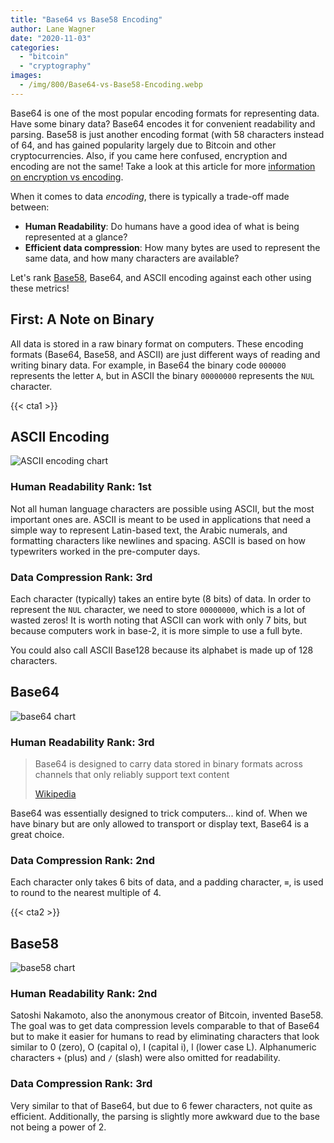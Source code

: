 ```yaml
---
title: "Base64 vs Base58 Encoding"
author: Lane Wagner
date: "2020-11-03"
categories: 
  - "bitcoin"
  - "cryptography"
images:
  - /img/800/Base64-vs-Base58-Encoding.webp
---
```


Base64 is one of the most popular encoding formats for representing data. Have some binary data? Base64 encodes it for convenient readability and parsing. Base58 is just another encoding format (with 58 characters instead of 64, and has gained popularity largely due to Bitcoin and other cryptocurrencies. Also, if you came here confused, encryption and encoding are not the same! Take a look at this article for more [information on encryption vs encoding](/cryptography/encoding-vs-encryption/).

When it comes to data _encoding_, there is typically a trade-off made between:

- **Human Readability**: Do humans have a good idea of what is being represented at a glance?
- **Efficient data compression**: How many bytes are used to represent the same data, and how many characters are available?

Let's rank [Base58](https://en.wikipedia.org/wiki/Base58), Base64, and ASCII encoding against each other using these metrics!

## First: A Note on Binary

All data is stored in a raw binary format on computers. These encoding formats (Base64, Base58, and ASCII) are just different ways of reading and writing binary data. For example, in Base64 the binary code `000000` represents the letter `A`, but in ASCII the binary `00000000` represents the `NUL` character.

{{< cta1 >}}

## ASCII Encoding

![ASCII encoding chart ](/img/800/Screen-Shot-2020-03-02-at-11.32.00-AM-1024x678.png)

### Human Readability Rank: 1st

Not all human language characters are possible using ASCII, but the most important ones are. ASCII is meant to be used in applications that need a simple way to represent Latin-based text, the Arabic numerals, and formatting characters like newlines and spacing. ASCII is based on how typewriters worked in the pre-computer days.

### Data Compression Rank: 3rd

Each character (typically) takes an entire byte (8 bits) of data. In order to represent the `NUL` character, we need to store `00000000`, which is a lot of wasted zeros! It is worth noting that ASCII can work with only 7 bits, but because computers work in base-2, it is more simple to use a full byte.

You could also call ASCII Base128 because its alphabet is made up of 128 characters.

## Base64

![base64 chart](/img/800/Screen-Shot-2020-03-02-at-11.31.40-AM-1024x773.png)

### Human Readability Rank: 3rd

> Base64 is designed to carry data stored in binary formats across channels that only reliably support text content
> 
> [Wikipedia](https://en.wikipedia.org/wiki/Base64)

Base64 was essentially designed to trick computers... kind of. When we have binary but are only allowed to transport or display text, Base64 is a great choice.

### Data Compression Rank: 2nd

Each character only takes 6 bits of data, and a padding character, **`=`**, is used to round to the nearest multiple of 4.

{{< cta2 >}}

## Base58

![base58 chart](/img/800/Screen-Shot-2020-03-02-at-11.32.34-AM-1024x877.png)

### Human Readability Rank: 2nd

Satoshi Nakamoto, also the anonymous creator of Bitcoin, invented Base58. The goal was to get data compression levels comparable to that of Base64 but to make it easier for humans to read by eliminating characters that look similar to 0 (zero), O (capital o), I (capital i), l (lower case L). Alphanumeric characters `+` (plus) and `/` (slash) were also omitted for readability.

### Data Compression Rank: 3rd

Very similar to that of Base64, but due to 6 fewer characters, not quite as efficient. Additionally, the parsing is slightly more awkward due to the base not being a power of 2.
